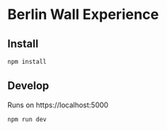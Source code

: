 # Berlin Wall Experience

## Install

`npm install`

## Develop
Runs on https://localhost:5000

`npm run dev`